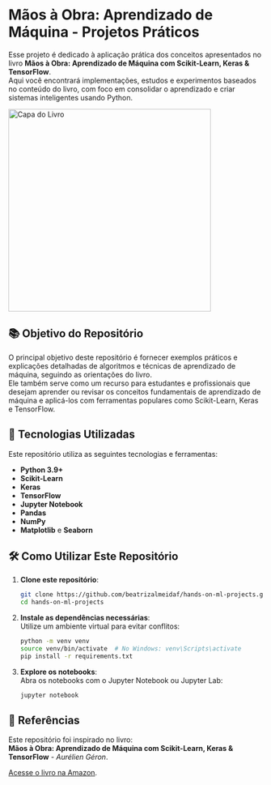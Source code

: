 # Mãos à Obra: Aprendizado de Máquina - Projetos Práticos

Esse projeto é dedicado à aplicação prática dos conceitos apresentados no livro **Mãos à Obra: Aprendizado de Máquina com Scikit-Learn, Keras & TensorFlow**.  
Aqui você encontrará implementações, estudos e experimentos baseados no conteúdo do livro, com foco em consolidar o aprendizado e criar sistemas inteligentes usando Python.

<img src="https://github.com/user-attachments/assets/94f7ed59-e1c9-447a-a90c-a8ae0e3a318d" alt="Capa do Livro" width="400"/>

## 📚 Objetivo do Repositório

O principal objetivo deste repositório é fornecer exemplos práticos e explicações detalhadas de algoritmos e técnicas de aprendizado de máquina, seguindo as orientações do livro.  
Ele também serve como um recurso para estudantes e profissionais que desejam aprender ou revisar os conceitos fundamentais de aprendizado de máquina e aplicá-los com ferramentas populares como Scikit-Learn, Keras e TensorFlow.

## 🚀 Tecnologias Utilizadas

Este repositório utiliza as seguintes tecnologias e ferramentas:

- **Python 3.9+**
- **Scikit-Learn**
- **Keras**
- **TensorFlow**
- **Jupyter Notebook**
- **Pandas**
- **NumPy**
- **Matplotlib** e **Seaborn**

## 🛠️ Como Utilizar Este Repositório

1. **Clone este repositório**:
   ```bash
   git clone https://github.com/beatrizalmeidaf/hands-on-ml-projects.git
   cd hands-on-ml-projects
   ```

2. **Instale as dependências necessárias**:  
   Utilize um ambiente virtual para evitar conflitos:
   ```bash
   python -m venv venv
   source venv/bin/activate  # No Windows: venv\Scripts\activate
   pip install -r requirements.txt
   ```

3. **Explore os notebooks**:  
   Abra os notebooks com o Jupyter Notebook ou Jupyter Lab:
   ```bash
   jupyter notebook
   ```

## 📖 Referências

Este repositório foi inspirado no livro:  
**Mãos à Obra: Aprendizado de Máquina com Scikit-Learn, Keras & TensorFlow** - *Aurélien Géron*.  

[Acesse o livro na Amazon](https://www.amazon.com.br/M%C3%A3os-obra-aprendizado-Scikit-Learn-inteligentes/dp/8550815489/ref=asc_df_8550815489/?tag=googleshopp00-20&linkCode=df0&hvadid=709883381752&hvpos=&hvnetw=g&hvrand=8645558292791321376&hvpone=&hvptwo=&hvqmt=&hvdev=c&hvdvcmdl=&hvlocint=&hvlocphy=9198756&hvtargid=pla-1390910077420&psc=1&mcid=738549eb116a3f84b222a26ab0909b53&gad_source=1).  
